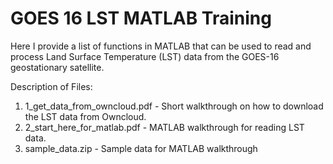 # GOES 16 LST MATLAB Training

Here I provide a list of functions in MATLAB that can be used to read and process Land Surface Temperature (LST) data from the GOES-16 geostationary satellite.

Description of Files:  
1. 1_get_data_from_owncloud.pdf - Short walkthrough on how to download the LST data from Owncloud.
2. 2_start_here_for_matlab.pdf - MATLAB walkthrough for reading LST data.
3. sample_data.zip - Sample data for MATLAB walkthrough
